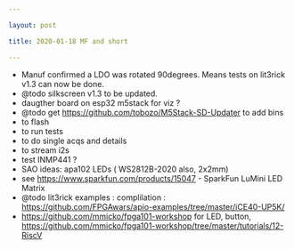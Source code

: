 ```yaml
---

layout: post

title: 2020-01-18 MF and short

---
```



-   Manuf confirmed a LDO was rotated 90degrees. Means tests on lit3rick
    v1.3 can now be done.
-   @todo silkscreen v1.3 to be updated.
-   daugther board on esp32 m5stack for viz ?
-   @todo get https://github.com/tobozo/M5Stack-SD-Updater to add bins
-   to flash
-   to run tests
-   to do single acqs and details
-   to stream i2s
-   test INMP441 ?
-   SAO ideas: apa102 LEDs ( WS2812B-2020 also, 2x2mm)
-   see https://www.sparkfun.com/products/15047 - SparkFun LuMini LED
    Matrix
-   @todo lit3rick examples : complilation :
    https://github.com/FPGAwars/apio-examples/tree/master/iCE40-UP5K/
-   https://github.com/mmicko/fpga101-workshop for LED, button,
    https://github.com/mmicko/fpga101-workshop/tree/master/tutorials/12-RiscV

